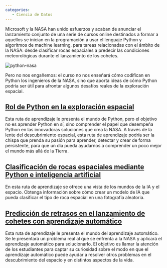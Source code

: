 ```yaml
---
categories:
   - Ciencia de Datos
---
```


Microsoft y la NASA han unido esfuerzos y acaban de anunciar el lanzamiento conjunto de una serie de cursos online destinados a formar 
a aquellos se inician en la programación a usar el lenguaje Python y algoritmos de machine learning, para tareas relacionadas con el ámbito de la NASA: 
desde clasificar rocas espaciales a predecir las condiciones meteorológicas durante el lanzamiento de los cohetes.

![python-nasa](https://dylanmeca.github.io/assets/img/python-nasa.png)

Pero no nos engañemos: el curso no nos enseñará cómo codifican en Python los ingenieros de la NASA, 
sino que aporta ideas de cómo Python podría ser útil para afrontar algunos desafíos reales de la exploración espacial.

## [Rol de Python en la exploración espacial](https://learn.microsoft.com/es-es/training/paths/introduction-python-space-exploration-nasa/)

Esta ruta de aprendizaje le presenta el mundo de Python, pero el objetivo no es aprender Python en sí, 
sino comprender el papel que desempeña Python en las innovadoras soluciones que crea la NASA. A través de la lente del descubrimiento espacial, 
esta ruta de aprendizaje podría ser la chispa que prenda su pasión para aprender, detectar y crear de forma persistente, para que un día pueda 
ayudarnos a comprender un poco mejor el mundo más allá de la Tierra.

## [Clasificación de rocas espaciales mediante Python e inteligencia artificial](https://learn.microsoft.com/es-es/training/paths/classify-space-rocks-artificial-intelligence-nasa/)

En esta ruta de aprendizaje se ofrece una vista de los mundos de la IA y el espacio. Obtenga información sobre cómo crear un 
modelo de IA que pueda clasificar el tipo de roca espacial en una fotografía aleatoria.

## [Predicción de retrasos en el lanzamiento de cohetes con aprendizaje automático](https://learn.microsoft.com/es-es/training/paths/machine-learning-predict-launch-delay-nasa/)

Esta ruta de aprendizaje le presenta el mundo del aprendizaje automático. Se le presentará un problema real al que se enfrenta a la NASA y 
aplicará el aprendizaje automático para solucionarlo. El objetivo es llamar la atención de los estudiantes para captar su curiosidad sobre 
el modo en que el aprendizaje automático puede ayudar a resolver otros problemas en el descubrimiento del espacio y en distintos aspectos de la vida.
